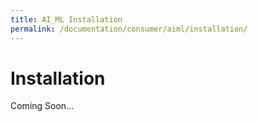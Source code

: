 ```yaml
---
title: AI_ML Installation
permalink: /documentation/consumer/aiml/installation/
---
```

# Installation

Coming Soon...
